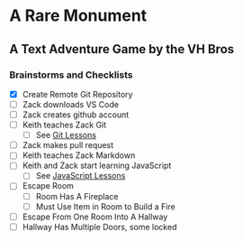 # A Rare Monument

## A Text Adventure Game by the VH Bros

### Brainstorms and Checklists

- [x] Create Remote Git Repository
- [ ] Zack downloads VS Code
- [ ] Zack creates github account
- [ ] Keith teaches Zack Git
  - [ ] See [Git Lessons](git_lessons.md)
- [ ] Zack makes pull request
- [ ] Keith teaches Zack Markdown
- [ ] Keith and Zack start learning JavaScript
  - [ ] See [JavaScript Lessons](js_lessons.md)
- [ ] Escape Room
  - [ ] Room Has A Fireplace
  - [ ] Must Use Item in Room to Build a Fire
- [ ] Escape From One Room Into A Hallway
- [ ] Hallway Has Multiple Doors, some locked